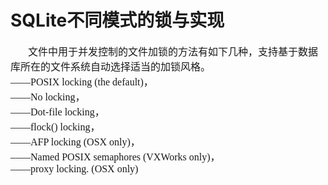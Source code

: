 # SQLite不同模式的锁与实现
<font face="微软雅黑" size="3px">

&nbsp;&nbsp;&nbsp;&nbsp;&nbsp;&nbsp;&nbsp;文件中用于并发控制的文件加锁的方法有如下几种，支持基于数据库所在的文件系统自动选择适当的加锁风格。<br>
——POSIX locking (the default)，<br>
——No locking，<br>
——Dot-file locking，<br>
——flock() locking，<br>
——AFP locking (OSX only)，<br>
——Named POSIX semaphores (VXWorks only)，<br>
——proxy locking. (OSX only)
